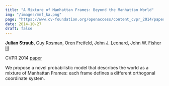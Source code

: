 ```yaml
---
title: "A Mixture of Manhattan Frames: Beyond the Manhattan World"
img: "/images/mmf_ka.png"
page: "https://www.cv-foundation.org/openaccess/content_cvpr_2014/papers/Straub_A_Mixture_of_2014_CVPR_paper.pdf"
date: 2014-10-27
draft: false
---
```

**Julian Straub**, 
[Guy Rosman](https://people.csail.mit.edu/rosman), 
[Oren Freifeld](https://www.cs.bgu.ac.il/~orenfr), 
[John J. Leonard](https://meche.mit.edu/people/faculty/JLEONARD@MIT.EDU), 
[John W. Fisher III](https://sli.csail.mit.edu/people/johnfisher)

CVPR 2014
[paper](https://www.cv-foundation.org/openaccess/content_cvpr_2014/papers/Straub_A_Mixture_of_2014_CVPR_paper.pdf)

We propose a novel probabilistic model that describes the world as a mixture of Manhattan Frames: each frame defines a different orthogonal coordinate system. 

